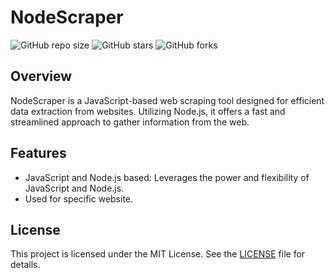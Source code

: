 # NodeScraper

![GitHub repo size](https://img.shields.io/github/repo-size/SeanLangre/py-stock-tracker)
![GitHub stars](https://img.shields.io/github/stars/SeanLangre/py-stock-tracker?style=social)
![GitHub forks](https://img.shields.io/github/forks/SeanLangre/py-stock-tracker?style=social)

## Overview
NodeScraper is a JavaScript-based web scraping tool designed for efficient data extraction from websites. Utilizing Node.js, it offers a fast and streamlined approach to gather information from the web.

## Features
- JavaScript and Node.js based: Leverages the power and flexibility of JavaScript and Node.js.
- Used for specific website.

## License
This project is licensed under the MIT License. See the [LICENSE](LICENSE) file for details.
